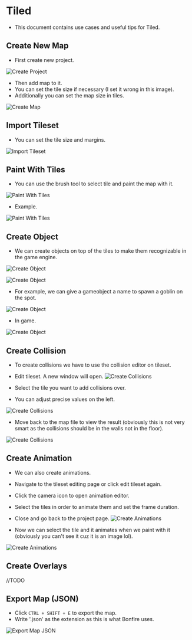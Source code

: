 # Tiled

- This document contains use cases and useful tips for Tiled.

## Create New Map

- First create new project.

![Create Project](/docs/images/Create_project.png)

- Then add map to it.
- You can set the tile size if necessary (I set it wrong in this image).
- Additionally you can set the map size in tiles.

![Create Map](/docs/images/New_map.png)

## Import Tileset

- You can set the tile size and margins.

![Import Tileset](/docs/images/New_tileset.png)

## Paint With Tiles

- You can use the brush tool to select tile and paint the map with it.

![Paint With Tiles](/docs/images/Paint_with_tiles.png)

- Example.

![Paint With Tiles](/docs/images/Paint_with_tiles_2.png)

## Create Object

- We can create objects on top of the tiles to make them recognizable in the game engine.

![Create Object](/docs/images/Create_objects_1.png)

![Create Object](/docs/images/Create_objects_2.png)

- For example, we can give a gameobject a name to spawn a goblin on the spot.

![Create Object](/docs/images/Create_objects_3.png)

- In game.

![Create Object](/docs/images/Create_objects_4.png)

## Create Collision

- To create collisions we have to use the collision editor on tileset.

- Edit tileset. A new window will open.
![Create Collisions](/docs/images/Create_collisions_1.png)

- Select the tile you want to add collisions over.
- You can adjust precise values on the left.

![Create Collisions](/docs/images/Create_collisions_2.png)

- Move back to the map file to view the result (obviously this is not very smart as the collisions should be in the walls not in the floor).

![Create Collisions](/docs/images/Create_collisions_3.png)

## Create Animation

- We can also create animations.
- Navigate to the tileset editing page or click edit tileset again.
- Click the camera icon to open animation editor.
- Select the tiles in order to animate them and set the frame duration.
- Close and go back to the project page.
![Create Animations](/docs/images/Create_animations_1.png)

- Now we can select the tile and it animates when we paint with it (obviously you can't see it cuz it is an image lol).

![Create Animations](/docs/images/Create_animations_2.png)

## Create Overlays

//TODO

## Export Map (JSON)

- Click `CTRL + SHIFT + E` to export the map.
- Write '.json' as the extension as this is what Bonfire uses.

![Export Map JSON](/docs/images/Export_map_as_json.png)
